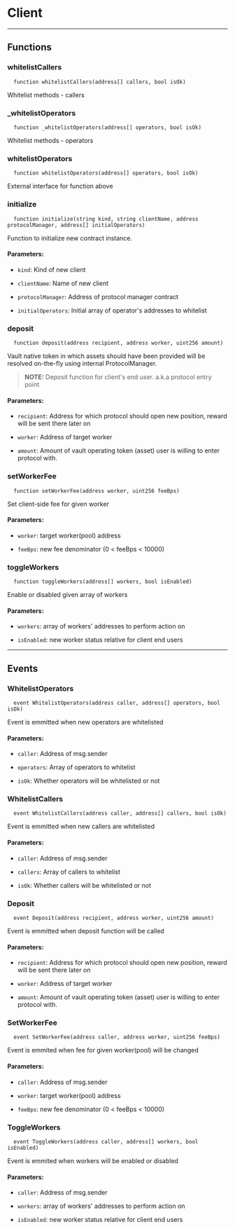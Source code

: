 # Client




___

## Functions

### whitelistCallers

```solidity
  function whitelistCallers(address[] callers, bool isOk)
```

Whitelist methods - callers



### _whitelistOperators

```solidity
  function _whitelistOperators(address[] operators, bool isOk)
```

Whitelist methods - operators



### whitelistOperators

```solidity
  function whitelistOperators(address[] operators, bool isOk)
```

External interface for function above



### initialize

```solidity
  function initialize(string kind, string clientName, address protocolManager, address[] initialOperators)
```

Function to initialize new contract instance.



#### Parameters:

- `kind`: Kind of new client

- `clientName`: Name of new client

- `protocolManager`: Address of protocol manager contract

- `initialOperators`: Initial array of operator's addresses to whitelist

### deposit

```solidity
  function deposit(address recipient, address worker, uint256 amount)
```

Vault native token in which assets should have been provided will be resolved on-the-fly using
internal ProtocolManager.

> **NOTE:** Deposit function for client's end user. a.k.a protocol entry point


#### Parameters:

- `recipient`: Address for which protocol should open new position, reward will be sent there later on

- `worker`: Address of target worker

- `amount`: Amount of vault operating token (asset) user is willing to enter protocol with.


### setWorkerFee

```solidity
  function setWorkerFee(address worker, uint256 feeBps)
```

Set client-side fee for given worker



#### Parameters:

- `worker`: target worker(pool) address

- `feeBps`: new fee denominator (0 < feeBps < 10000)

### toggleWorkers

```solidity
  function toggleWorkers(address[] workers, bool isEnabled)
```

Enable or disabled given array of workers



#### Parameters:

- `workers`: array of workers' addresses to perform action on

- `isEnabled`: new worker status relative for client end users


___

## Events

### WhitelistOperators

```solidity
  event WhitelistOperators(address caller, address[] operators, bool isOk)
```
Event is emmitted when new operators are whitelisted


#### Parameters:

- `caller`: Address of msg.sender

- `operators`: Array of operators to whitelist

- `isOk`: Whether operators will be whitelisted or not

### WhitelistCallers

```solidity
  event WhitelistCallers(address caller, address[] callers, bool isOk)
```
Event is emmitted when new callers are whitelisted


#### Parameters:

- `caller`: Address of msg.sender

- `callers`: Array of callers to whitelist

- `isOk`: Whether callers will be whitelisted or not

### Deposit

```solidity
  event Deposit(address recipient, address worker, uint256 amount)
```
Event is emmitted when deposit function will be called


#### Parameters:

- `recipient`: Address for which protocol should open new position, reward will be sent there later on

- `worker`: Address of target worker

- `amount`: Amount of vault operating token (asset) user is willing to enter protocol with.

### SetWorkerFee

```solidity
  event SetWorkerFee(address caller, address worker, uint256 feeBps)
```
Event is emmited when fee for given worker(pool) will be changed


#### Parameters:

- `caller`: Address of msg.sender

- `worker`: target worker(pool) address

- `feeBps`: new fee denominator (0 < feeBps < 10000)

### ToggleWorkers

```solidity
  event ToggleWorkers(address caller, address[] workers, bool isEnabled)
```
Event is emmited when workers will be enabled or disabled


#### Parameters:

- `caller`: Address of msg.sender

- `workers`: array of workers' addresses to perform action on

- `isEnabled`: new worker status relative for client end users

